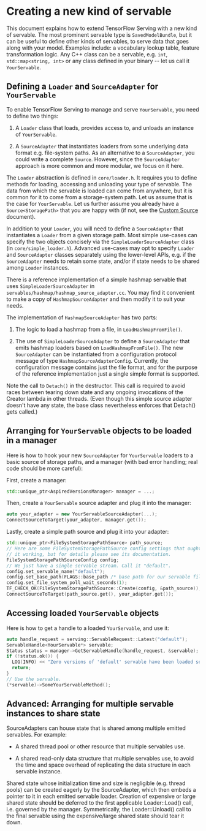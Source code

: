 ---
---

# Creating a new kind of servable

This document explains how to extend TensorFlow Serving with a new kind of
servable. The most prominent servable type is `SavedModelBundle`, but it can be
useful to define other kinds of servables, to serve data that goes along with
your model. Examples include: a vocabulary lookup table, feature transformation
logic. Any C++ class can be a servable, e.g. `int`, `std::map<string, int>` or
any class defined in your binary -- let us call it `YourServable`.

## Defining a `Loader` and `SourceAdapter` for `YourServable`

To enable TensorFlow Serving to manage and serve `YourServable`, you need to
define two things:

  1. A `Loader` class that loads, provides access to, and unloads an instance
  of `YourServable`.

  2. A `SourceAdapter` that instantiates loaders from some underlying data
  format e.g. file-system paths. As an alternative to a `SourceAdapter`, you
  could write a complete `Source`. However, since the `SourceAdapter`
  approach is more common and more modular, we focus on it here.

The `Loader` abstraction is defined in `core/loader.h`. It requires you to
define methods for loading, accessing and unloading your type of servable. The
data from which the servable is loaded can come from anywhere, but it is common
for it to come from a storage-system path. Let us assume that is the case for
`YourServable`. Let us further assume you already have a `Source<StoragePath>`
that you are happy with (if not, see the [Custom Source](custom_source)
document).

In addition to your `Loader`, you will need to define a `SourceAdapter` that
instantiates a `Loader` from a given storage path. Most simple use-cases can
specify the two objects concisely via the `SimpleLoaderSourceAdapter` class
(in `core/simple_loader.h`). Advanced use-cases may opt to specify `Loader` and
`SourceAdapter` classes separately using the lower-level APIs, e.g. if the
`SourceAdapter` needs to retain some state, and/or if state needs to be shared
among `Loader` instances.

There is a reference implementation of a simple hashmap servable that uses
`SimpleLoaderSourceAdapter` in `servables/hashmap/hashmap_source_adapter.cc`.
You may find it convenient to make a copy of `HashmapSourceAdapter` and then
modify it to suit your needs.

The implementation of `HashmapSourceAdapter` has two parts:

  1. The logic to load a hashmap from a file, in `LoadHashmapFromFile()`.

  2. The use of `SimpleLoaderSourceAdapter` to define a `SourceAdapter` that
  emits hashmap loaders based on `LoadHashmapFromFile()`. The new
  `SourceAdapter` can be instantiated from a configuration protocol message of
  type `HashmapSourceAdapterConfig`. Currently, the configuration message
  contains just the file format, and for the purpose of the reference
  implementation just a single simple format is supported.

  Note the call to `Detach()` in the destructor. This call is required to avoid
  races between tearing down state and any ongoing invocations of the Creator
  lambda in other threads. (Even though this simple source adapter doesn't have
  any state, the base class nevertheless enforces that Detach() gets called.)

## Arranging for `YourServable` objects to be loaded in a manager

Here is how to hook your new `SourceAdapter` for `YourServable` loaders to a
basic source of storage paths, and a manager (with bad error handling; real code
should be more careful):

First, create a manager:

~~~c++
std::unique_ptr<AspiredVersionsManager> manager = ...;
~~~

Then, create a `YourServable` source adapter and plug it into the manager:

~~~c++
auto your_adapter = new YourServableSourceAdapter(...);
ConnectSourceToTarget(your_adapter, manager.get());
~~~

Lastly, create a simple path source and plug it into your adapter:

~~~c++
std::unique_ptr<FileSystemStoragePathSource> path_source;
// Here are some FileSystemStoragePathSource config settings that ought to get
// it working, but for details please see its documentation.
FileSystemStoragePathSourceConfig config;
// We just have a single servable stream. Call it "default".
config.set_servable_name("default");
config.set_base_path(FLAGS::base_path /* base path for our servable files */);
config.set_file_system_poll_wait_seconds(1);
TF_CHECK_OK(FileSystemStoragePathSource::Create(config, &path_source));
ConnectSourceToTarget(path_source.get(), your_adapter.get());
~~~

## Accessing loaded `YourServable` objects

Here is how to get a handle to a loaded `YourServable`, and use it:

~~~c++
auto handle_request = serving::ServableRequest::Latest("default");
ServableHandle<YourServable*> servable;
Status status = manager->GetServableHandle(handle_request, &servable);
if (!status.ok()) {
  LOG(INFO) << "Zero versions of 'default' servable have been loaded so far";
  return;
}
// Use the servable.
(*servable)->SomeYourServableMethod();
~~~

## Advanced: Arranging for multiple servable instances to share state

SourceAdapters can house state that is shared among multiple emitted servables.
For example:

  * A shared thread pool or other resource that multiple servables use.

  * A shared read-only data structure that multiple servables use, to avoid the
  time and space overhead of replicating the data structure in each servable
  instance.

Shared state whose initialization time and size is negligible (e.g. thread
pools) can be created eagerly by the SourceAdapter, which then embeds a pointer
to it in each emitted servable loader. Creation of expensive or large shared
state should be deferred to the first applicable Loader::Load() call, i.e.
governed by the manager. Symmetrically, the Loader::Unload() call to the final
servable using the expensive/large shared state should tear it down.
